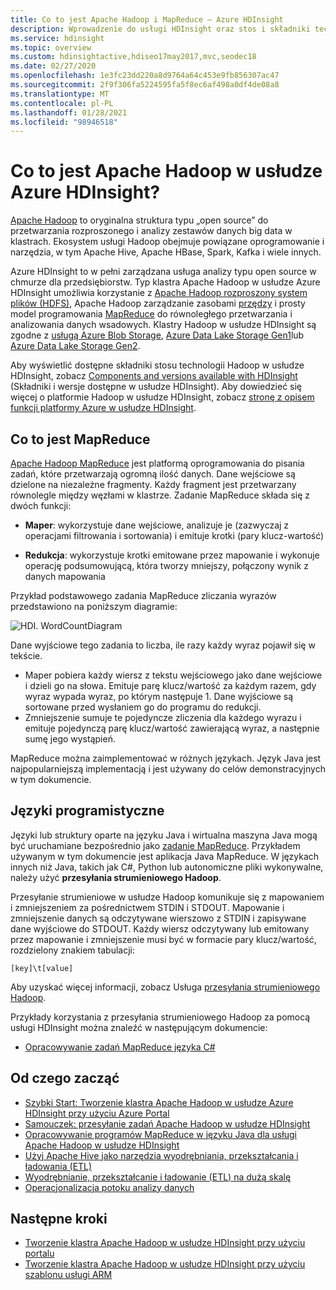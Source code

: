 ```yaml
---
title: Co to jest Apache Hadoop i MapReduce — Azure HDInsight
description: Wprowadzenie do usługi HDInsight oraz stos i składniki technologii Apache Hadoop.
ms.service: hdinsight
ms.topic: overview
ms.custom: hdinsightactive,hdiseo17may2017,mvc,seodec18
ms.date: 02/27/2020
ms.openlocfilehash: 1e3fc23dd220a8d9764a64c453e9fb856307ac47
ms.sourcegitcommit: 2f9f306fa5224595fa5f8ec6af498a0df4de08a8
ms.translationtype: MT
ms.contentlocale: pl-PL
ms.lasthandoff: 01/28/2021
ms.locfileid: "98946518"
---
```

# <a name="what-is-apache-hadoop-in-azure-hdinsight"></a>Co to jest Apache Hadoop w usłudze Azure HDInsight?

[Apache Hadoop](https://hadoop.apache.org/) to oryginalna struktura typu „open source” do przetwarzania rozproszonego i analizy zestawów danych big data w klastrach. Ekosystem usługi Hadoop obejmuje powiązane oprogramowanie i narzędzia, w tym Apache Hive, Apache HBase, Spark, Kafka i wiele innych.

Azure HDInsight to w pełni zarządzana usługa analizy typu open source w chmurze dla przedsiębiorstw. Typ klastra Apache Hadoop w usłudze Azure HDInsight umożliwia korzystanie z [Apache Hadoop rozproszony system plików (HDFS)](https://hadoop.apache.org/docs/current/hadoop-project-dist/hadoop-hdfs/HdfsUserGuide.html), Apache Hadoop zarządzanie zasobami [przędzy](https://hadoop.apache.org/docs/current/hadoop-yarn/hadoop-yarn-site/YARN.html) i prosty model programowania [MapReduce](https://hadoop.apache.org/docs/current/hadoop-mapreduce-client/hadoop-mapreduce-client-core/MapReduceTutorial.html) do równoległego przetwarzania i analizowania danych wsadowych.  Klastry Hadoop w usłudze HDInsight są zgodne z [usługą Azure Blob Storage](../../storage/common/storage-introduction.md), [Azure Data Lake Storage Gen1](../../data-lake-store/data-lake-store-overview.md)lub [Azure Data Lake Storage Gen2](../../storage/blobs/data-lake-storage-introduction.md).

Aby wyświetlić dostępne składniki stosu technologii Hadoop w usłudze HDInsight, zobacz [Components and versions available with HDInsight](../hdinsight-component-versioning.md) (Składniki i wersje dostępne w usłudze HDInsight). Aby dowiedzieć się więcej o platformie Hadoop w usłudze HDInsight, zobacz [stronę z opisem funkcji platformy Azure w usłudze HDInsight](https://azure.microsoft.com/services/hdinsight/).

## <a name="what-is-mapreduce"></a>Co to jest MapReduce

[Apache Hadoop MapReduce](https://hadoop.apache.org/docs/current/hadoop-mapreduce-client/hadoop-mapreduce-client-core/MapReduceTutorial.html) jest platformą oprogramowania do pisania zadań, które przetwarzają ogromną ilość danych. Dane wejściowe są dzielone na niezależne fragmenty. Każdy fragment jest przetwarzany równolegle między węzłami w klastrze. Zadanie MapReduce składa się z dwóch funkcji:

* **Maper**: wykorzystuje dane wejściowe, analizuje je (zazwyczaj z operacjami filtrowania i sortowania) i emituje krotki (pary klucz-wartość)

* **Redukcja**: wykorzystuje krotki emitowane przez mapowanie i wykonuje operację podsumowującą, która tworzy mniejszy, połączony wynik z danych mapowania

Przykład podstawowego zadania MapReduce zliczania wyrazów przedstawiono na poniższym diagramie:

 ![HDI. WordCountDiagram](./media/apache-hadoop-introduction/hdi-word-count-diagram.gif)

Dane wyjściowe tego zadania to liczba, ile razy każdy wyraz pojawił się w tekście.

* Maper pobiera każdy wiersz z tekstu wejściowego jako dane wejściowe i dzieli go na słowa. Emituje parę klucz/wartość za każdym razem, gdy wyraz wypada wyraz, po którym następuje 1. Dane wyjściowe są sortowane przed wysłaniem go do programu do redukcji.
* Zmniejszenie sumuje te pojedyncze zliczenia dla każdego wyrazu i emituje pojedynczą parę klucz/wartość zawierającą wyraz, a następnie sumę jego wystąpień.

MapReduce można zaimplementować w różnych językach. Język Java jest najpopularniejszą implementacją i jest używany do celów demonstracyjnych w tym dokumencie.

## <a name="development-languages"></a>Języki programistyczne

Języki lub struktury oparte na języku Java i wirtualna maszyna Java mogą być uruchamiane bezpośrednio jako [zadanie MapReduce](..//hadoop/submit-apache-hadoop-jobs-programmatically.md). Przykładem używanym w tym dokumencie jest aplikacja Java MapReduce. W językach innych niż Java, takich jak C#, Python lub autonomiczne pliki wykonywalne, należy użyć **przesyłania strumieniowego Hadoop**.

Przesyłanie strumieniowe w usłudze Hadoop komunikuje się z mapowaniem i zmniejszeniem za pośrednictwem STDIN i STDOUT. Mapowanie i zmniejszenie danych są odczytywane wierszowo z STDIN i zapisywane dane wyjściowe do STDOUT. Każdy wiersz odczytywany lub emitowany przez mapowanie i zmniejszenie musi być w formacie pary klucz/wartość, rozdzielony znakiem tabulacji:

`[key]\t[value]`

Aby uzyskać więcej informacji, zobacz Usługa [przesyłania strumieniowego Hadoop](https://hadoop.apache.org/docs/current/hadoop-streaming/HadoopStreaming.html).

Przykłady korzystania z przesyłania strumieniowego Hadoop za pomocą usługi HDInsight można znaleźć w następującym dokumencie:

* [Opracowywanie zadań MapReduce języka C#](apache-hadoop-dotnet-csharp-mapreduce-streaming.md)

## <a name="where-do-i-start"></a>Od czego zacząć

* [Szybki Start: Tworzenie klastra Apache Hadoop w usłudze Azure HDInsight przy użyciu Azure Portal](../hadoop/apache-hadoop-linux-create-cluster-get-started-portal.md)
* [Samouczek: przesyłanie zadań Apache Hadoop w usłudze HDInsight](../hadoop/submit-apache-hadoop-jobs-programmatically.md)
* [Opracowywanie programów MapReduce w języku Java dla usługi Apache Hadoop w usłudze HDInsight](../hadoop/apache-hadoop-develop-deploy-java-mapreduce-linux.md)
* [Użyj Apache Hive jako narzędzia wyodrębniania, przekształcania i ładowania (ETL)](../hadoop/apache-hadoop-using-apache-hive-as-an-etl-tool.md)
* [Wyodrębnianie, przekształcanie i ładowanie (ETL) na dużą skalę](../hadoop/apache-hadoop-etl-at-scale.md)
* [Operacjonalizacja potoku analizy danych](../hdinsight-operationalize-data-pipeline.md)

## <a name="next-steps"></a>Następne kroki

* [Tworzenie klastra Apache Hadoop w usłudze HDInsight przy użyciu portalu](../hadoop/apache-hadoop-linux-create-cluster-get-started-portal.md)
* [Tworzenie klastra Apache Hadoop w usłudze HDInsight przy użyciu szablonu usługi ARM](../hadoop/apache-hadoop-linux-tutorial-get-started.md)